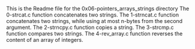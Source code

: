 This is the Readme file for the 0x06-pointers_arrays_strings directory
The 0-strcat.c function concatenates two strings.
The 1-strncat.c function concatenates two strings, while using at most n-bytes from the second argument.
The 2-strncpy.c function copies a string.
The 3-strcmp.c function compares two strings.
The 4-rev_array.c function  reverses the content of an array of integers.
